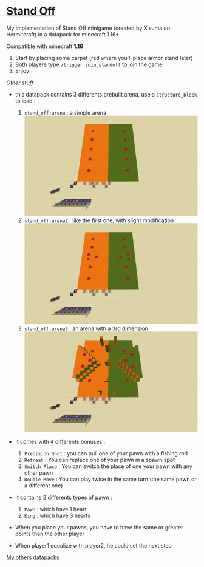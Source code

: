 # [Stand Off](https://github.com/FaustVX/StandOff/releases)
My implementation of Stand Off minigame (created by Xisuma on Hermitcraft) in a datapack for minecraft 1.16+

Compatible with minecraft **1.16**

1. Start by placing some carpet (red where you'll place armor stand later)
2. Both players type `/trigger join_standoff` to join the game
3. Enjoy

_Other stuff_

- this datapack contains 3 differents prebuilt arena, use a `structure_block` to load :
    1. `stand_off:arena` : a simple arena
    ![arena](Others%20Files/img/arena.png)
    2. `stand_off:arena2` : like the first one, with slight modification
    ![arena2](Others%20Files/img/arena2.png)
    3. `stand_off:arena3` : an arena with a 3rd dimension
    ![arena3](Others%20Files/img/arena3.png)

- It comes with 4 differents bonuses :
    1. `Precision Shot` : you can pull one of your pawn with a fishing rod
    2. `Retreat` : You can replace one of your pawn in a spawn spot
    3. `Switch Place` : You can switch the place of one your pawn with any other pawn
    4. `Double Move` : You can play twice in the same turn (the same pawn or a different one)

- It contains 2 differents types of pawn :
    1. `Pawn` : which have 1 heart
    2. `King` : which have 3 hearts

- When you place your pawns, you have to have the same or greater points than the other player
- When player1 equalize with player2, he could set the next step


[My others datapacks](https://gist.github.com/FaustVX/1be02fac5f7d9c586b479d112b65f067)
